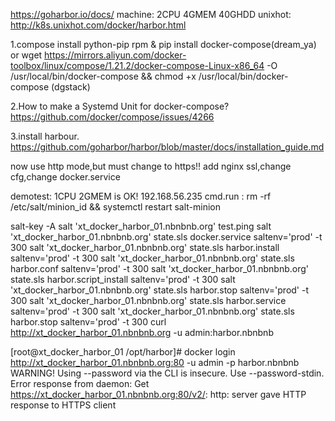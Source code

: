 https://goharbor.io/docs/
machine: 2CPU 4GMEM 40GHDD
unixhot: http://k8s.unixhot.com/docker/harbor.html


1.compose install
python-pip rpm & pip install docker-compose(dream_ya)
or
wget https://mirrors.aliyun.com/docker-toolbox/linux/compose/1.21.2/docker-compose-Linux-x86_64 -O /usr/local/bin/docker-compose && chmod +x /usr/local/bin/docker-compose
(dgstack)

2.How to make a Systemd Unit for docker-compose? 
https://github.com/docker/compose/issues/4266

3.install harbour.
https://github.com/goharbor/harbor/blob/master/docs/installation_guide.md

now use http mode,but must change to https!!
add nginx ssl,change cfg,change docker.service

demotest:
1CPU 2GMEM is OK!
192.168.56.235 cmd.run : 
rm -rf /etc/salt/minion_id && systemctl restart salt-minion

salt-key -A
salt 'xt_docker_harbor_01.nbnbnb.org' test.ping
salt 'xt_docker_harbor_01.nbnbnb.org' state.sls docker.service saltenv='prod' -t 300
salt 'xt_docker_harbor_01.nbnbnb.org' state.sls harbor.install saltenv='prod' -t 300
salt 'xt_docker_harbor_01.nbnbnb.org' state.sls harbor.conf saltenv='prod' -t 300
salt 'xt_docker_harbor_01.nbnbnb.org' state.sls harbor.script_install saltenv='prod' -t 300
salt 'xt_docker_harbor_01.nbnbnb.org' state.sls harbor.stop saltenv='prod' -t 300
salt 'xt_docker_harbor_01.nbnbnb.org' state.sls harbor.service saltenv='prod' -t 300
salt 'xt_docker_harbor_01.nbnbnb.org' state.sls harbor.stop saltenv='prod' -t 300
curl http://xt_docker_harbor_01.nbnbnb.org -u admin:harbor.nbnbnb

[root@xt_docker_harbor_01 /opt/harbor]# docker login http://xt_docker_harbor_01.nbnbnb.org:80 -u admin -p harbor.nbnbnb
WARNING! Using --password via the CLI is insecure. Use --password-stdin.
Error response from daemon: Get https://xt_docker_harbor_01.nbnbnb.org:80/v2/: http: server gave HTTP response to HTTPS client
